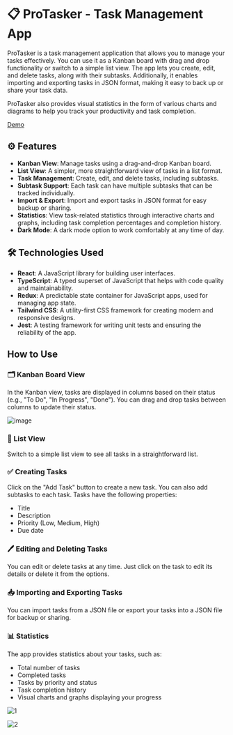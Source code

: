 # 📋 ProTasker - Task Management App

ProTasker is a task management application that allows you to manage your tasks effectively. You can use it as a Kanban board with drag and drop functionality or switch to a simple list view. The app lets you create, edit, and delete tasks, along with their subtasks. Additionally, it enables importing and exporting tasks in JSON format, making it easy to back up or share your task data. 

ProTasker also provides visual statistics in the form of various charts and diagrams to help you track your productivity and task completion.

[Demo](https://pro-tasker-app.netlify.app/)

## ⚙️ Features

- **Kanban View**: Manage tasks using a drag-and-drop Kanban board.
- **List View**: A simpler, more straightforward view of tasks in a list format.
- **Task Management**: Create, edit, and delete tasks, including subtasks.
- **Subtask Support**: Each task can have multiple subtasks that can be tracked individually.
- **Import & Export**: Import and export tasks in JSON format for easy backup or sharing.
- **Statistics**: View task-related statistics through interactive charts and graphs, including task completion percentages and completion history.
- **Dark Mode**: A dark mode option to work comfortably at any time of day.

## 🛠️ Technologies Used

- **React**: A JavaScript library for building user interfaces.
- **TypeScript**: A typed superset of JavaScript that helps with code quality and maintainability.
- **Redux**: A predictable state container for JavaScript apps, used for managing app state.
- **Tailwind CSS**: A utility-first CSS framework for creating modern and responsive designs.
- **Jest**: A testing framework for writing unit tests and ensuring the reliability of the app.

## How to Use

### 🗂️ Kanban Board View
In the Kanban view, tasks are displayed in columns based on their status (e.g., "To Do", "In Progress", "Done"). You can drag and drop tasks between columns to update their status.

![image](https://github.com/user-attachments/assets/75b4b326-a9b4-4d18-88eb-62a6d0424948)

### 📝 List View
Switch to a simple list view to see all tasks in a straightforward list.

### ✅ Creating Tasks
Click on the "Add Task" button to create a new task. You can also add subtasks to each task. Tasks have the following properties:

- Title
- Description
- Priority (Low, Medium, High)
- Due date

### 🖊️ Editing and Deleting Tasks
You can edit or delete tasks at any time. Just click on the task to edit its details or delete it from the options.

### 📥 Importing and Exporting Tasks
You can import tasks from a JSON file or export your tasks into a JSON file for backup or sharing.

### 📊 Statistics
The app provides statistics about your tasks, such as:

- Total number of tasks
- Completed tasks
- Tasks by priority and status
- Task completion history
- Visual charts and graphs displaying your progress

![1](https://github.com/user-attachments/assets/71de0c57-a85f-433a-89d5-d81bc583d914)

![2](https://github.com/user-attachments/assets/424d9db9-d18c-4479-a8de-f47d319f342e)
